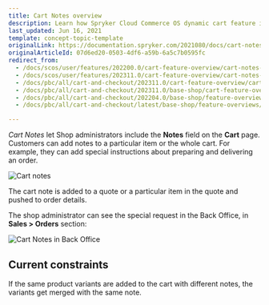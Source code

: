 ```yaml
---
title: Cart Notes overview
description: Learn how Spryker Cloud Commerce OS dynamic cart feature improves user experience with seamless cart management and a frictionless checkout process.
last_updated: Jun 16, 2021
template: concept-topic-template
originalLink: https://documentation.spryker.com/2021080/docs/cart-notes-overview
originalArticleId: 07d6ed20-0503-4df6-a59b-6a5c7b0595fc
redirect_from:
  - /docs/scos/user/features/202200.0/cart-feature-overview/cart-notes-overview.html
  - /docs/scos/user/features/202311.0/cart-feature-overview/cart-notes-overview.html
  - /docs/pbc/all/cart-and-checkout/202311.0/cart-feature-overview/cart-notes-overview.html  
  - /docs/pbc/all/cart-and-checkout/202311.0/base-shop/cart-feature-overview/cart-notes-overview.html
  - /docs/pbc/all/cart-and-checkout/202204.0/base-shop/feature-overviews/cart-feature-overview/cart-notes-overview.html
  - /docs/pbc/all/cart-and-checkout/latest/base-shop/feature-overviews/cart-feature-overview/cart-notes-overview.html

---
```


*Cart Notes* let Shop administrators include the **Notes** field on the **Cart** page. Customers can add notes to a particular item or the whole cart. For example, they can add special instructions about preparing and delivering an order.

![Cart notes](https://spryker.s3.eu-central-1.amazonaws.com/docs/Features/Shopping+Cart/Cart+Notes/cart-notes.png)

The cart note is added to a quote or a particular item in the quote and pushed to order details.

The shop administrator can see the special request in the Back Office, in **Sales&nbsp;<span aria-label="and then">></span> Orders** section:

![Cart Notes in Back Office](https://spryker.s3.eu-central-1.amazonaws.com/docs/Features/Shopping+Cart/Cart+Notes/cart-notes-admin.png)

## Current constraints

If the same product variants are added to the cart with different notes, the variants get merged with the same note.
